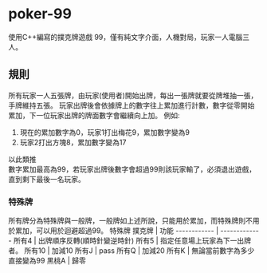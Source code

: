# poker-99
使用C++編寫的撲克牌遊戲 99，僅有純文字介面，人機對局，玩家一人電腦三人。  

## 規則
所有玩家一人五張牌，由玩家(使用者)開始出牌，每出一張牌就要從牌堆抽一張，手牌維持五張。
玩家出牌後會依據牌上的數字往上累加進行計數，數字從零開始累加，下一位玩家出牌的牌面數字會繼續向上加。
例如:
1. 現在的累加數字為0，玩家1打出梅花9，累加數字變為9
2. 玩家2打出方塊8，累加數字變為17

以此類推  
數字累加最高為99，若玩家出牌後數字會超過99則該玩家輸了，必須退出遊戲，直到剩下最後一名玩家。
### 特殊牌
所有牌分為特殊牌與一般牌，一般牌如上述所說，只能用於累加，而特殊牌則不用於累加，可以用於迴避超過99。
特殊牌
撲克牌 | 功能 
------------ | ------------- 
所有4 | 出牌順序反轉(順時針變逆時針) 
所有5 | 指定任意場上玩家為下一出牌者。 
所有10 | 加減10 
所有J | pass 
所有Q | 加減20 
所有K | 無論當前數字為多少直接變為99 
黑桃A | 歸零



